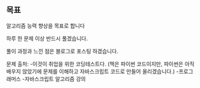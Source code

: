 ## 목표
알고리즘 능력 향상을 목표로 합니다

하루 한 문제 이상 반드시 풀겠습니다.

풀이 과정과 느낀 점은 블로그로 포스팅 하겠습니다.

문제 출처:
-이것이 취업을 위한 코딩테스트다.
(책은 파이썬 코드이지만, 파이썬은 아직 배우지 않았기에 문제를 이해하고 자바스크립트 코드로 만들어 올리겠습니다.)
-프로그래머스
-자바스크립트 알고리즘 강의
